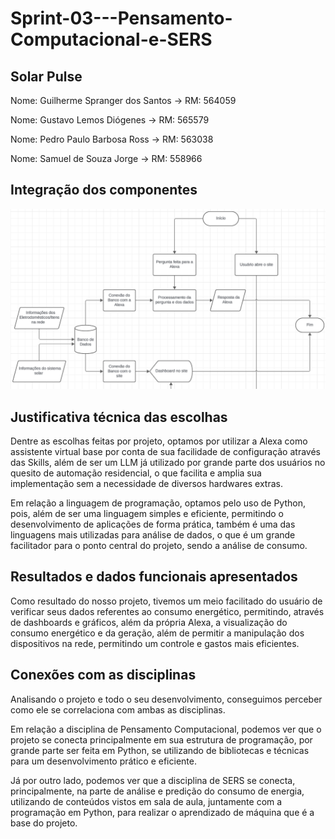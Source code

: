 # Sprint-03---Pensamento-Computacional-e-SERS

## Solar Pulse
Nome: Guilherme Spranger dos Santos -> RM: 564059

Nome: Gustavo Lemos Diógenes -> RM: 565579

Nome: Pedro Paulo Barbosa Ross -> RM: 563038

Nome: Samuel de Souza Jorge -> RM: 558966

## Integração dos componentes
![fluxograma](source/fluxograma.png)

## Justificativa técnica das escolhas

Dentre as escolhas feitas por projeto, optamos por utilizar a Alexa como assistente virtual base por conta de sua facilidade de configuração através das Skills, além de ser um LLM já utilizado por grande parte dos usuários no quesito de automação residencial, o que facilita e amplia sua implementação sem a necessidade de diversos hardwares extras.

Em relação a linguagem de programação, optamos pelo uso de Python, pois, além de ser uma linguagem simples e eficiente, permitindo o desenvolvimento de aplicações de forma prática, também é uma das linguagens mais utilizadas para análise de dados, o que é um grande facilitador para o ponto central do projeto, sendo a análise de consumo.

## Resultados e dados funcionais apresentados

Como resultado do nosso projeto, tivemos um meio facilitado do usuário de verificar seus dados referentes ao consumo energético, permitindo, através de dashboards e gráficos, além da própria Alexa, a visualização do consumo energético e da geração, além de permitir a manipulação dos dispositivos na rede, permitindo um controle e gastos mais eficientes.

## Conexões com as disciplinas

Analisando o projeto e todo o seu desenvolvimento, conseguimos perceber como ele se correlaciona com ambas as disciplinas.

Em relação a disciplina de Pensamento Computacional, podemos ver que o projeto se conecta principalmente em sua estrutura de programação, por grande parte ser feita em Python, se utilizando de bibliotecas e técnicas para um desenvolvimento prático e eficiente.

Já por outro lado, podemos ver que a disciplina de SERS se conecta, principalmente, na parte de análise e predição do consumo de energia, utilizando de conteúdos vistos em sala de aula, juntamente com a programação em Python, para realizar o aprendizado de máquina que é a base do projeto.
